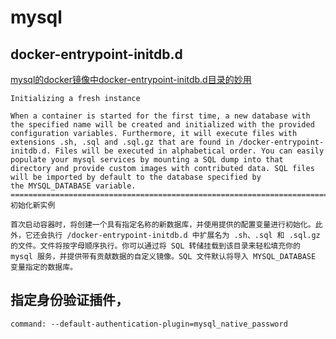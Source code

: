 # mysql

## docker-entrypoint-initdb.d
[mysql的docker镜像中docker-entrypoint-initdb.d目录的妙用](https://blog.51cto.com/u_15747907/6251894)



``` 官网文档
Initializing a fresh instance

When a container is started for the first time, a new database with the specified name will be created and initialized with the provided configuration variables. Furthermore, it will execute files with extensions .sh, .sql and .sql.gz that are found in /docker-entrypoint-initdb.d. Files will be executed in alphabetical order. You can easily populate your mysql services by mounting a SQL dump into that directory and provide custom images with contributed data. SQL files will be imported by default to the database specified by the MYSQL_DATABASE variable.
===========================================================================
初始化新实例

首次启动容器时，将创建一个具有指定名称的新数据库，并使用提供的配置变量进行初始化。此外，它还会执行 /docker-entrypoint-initdb.d 中扩展名为 .sh、.sql 和 .sql.gz 的文件。文件将按字母顺序执行。你可以通过将 SQL 转储挂载到该目录来轻松填充你的 mysql 服务，并提供带有贡献数据的自定义镜像。SQL 文件默认将导入 MYSQL_DATABASE 变量指定的数据库。
```


## 指定身份验证插件，

`command: --default-authentication-plugin=mysql_native_password`